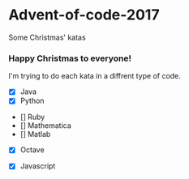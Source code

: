 # Advent-of-code-2017
Some Christmas' katas

### Happy Christmas to everyone!

I'm trying to do each kata in a diffrent type of code.

- [x] Java
- [x] Python
- [] Ruby
- [] Mathematica
- [] Matlab
- [x] Octave
- [x] Javascript

